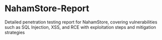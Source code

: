 # NahamStore-Report
Detailed penetration testing report for NahamStore, covering vulnerabilities such as SQL Injection, XSS, and RCE with exploitation steps and mitigation strategies
